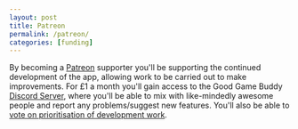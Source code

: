 ```yaml
---
layout: post
title: Patreon
permalink: /patreon/
categories: [funding]
---
```


By becoming a [Patreon](https://patreon.com/goodgamebuddy) supporter you'll be supporting the continued development of the app, allowing work to be carried out to make improvements. For £1 a month you'll gain access to the Good Game Buddy [Discord Server](/discord), where you'll be able to mix with like-mindedly awesome people and report any problems/suggest new features. You'll also be able to [vote on prioritisation of development work](/how-to-vote-in-polls/).
